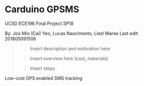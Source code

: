# Carduino GPSMS

UCSD ECE196 Final Project SP18

By: Joo Min (Cai) Yeo, Lucas Nascimento, Liezl Maree
Last edit: 201805091506

>>Insert description and motivation here

>>Insert overview here (cost, materials)

>>Insert steps

Low-cost GPS enabled SMS tracking
